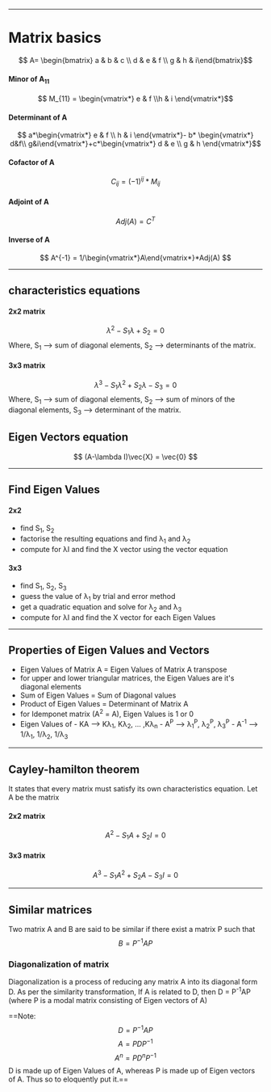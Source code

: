 ***
# Matrix basics
$$ A= \begin{bmatrix} a & b & c \\ d & e & f \\ g & h & i\end{bmatrix}$$
#### Minor of A<sub>11</sub>
$$ M_{11} = \begin{vmatrix*} e & f \\h & i \end{vmatrix*}$$
#### Determinant of A
$$ a*\begin{vmatrix*} e & f \\ h & i \end{vmatrix*}- b* \begin{vmatrix*} d&f\\ g&i\end{vmatrix*}+c*\begin{vmatrix*} d & e \\ g & h \end{vmatrix*}$$
#### Cofactor of A
$$ C_{ij} = (-1)^{ij}*M_{ij} $$
#### Adjoint of A
$$ Adj(A) = C^T$$
#### Inverse of A
$$ A^{-1} = 1/\begin{vmatrix*}A\end{vmatrix*}*Adj(A) $$

***
## characteristics equations
#### 2x2 matrix
$$ \lambda^2 - S_1\lambda + S_2 = 0 $$
Where, 
S<sub>1</sub> --> sum of diagonal elements,
S<sub>2</sub> --> determinants of the matrix.

#### 3x3 matrix
$$ \lambda^3 - S_1\lambda^2 + S_2\lambda - S_3 = 0 $$
Where,
S<sub>1</sub> --> sum of diagonal elements,
S<sub>2</sub> --> sum of minors of the diagonal elements,
S<sub>3</sub> --> determinant of the matrix.

## Eigen Vectors equation
$$ (A-\lambda I)\vec{X} = \vec{0} $$
***
## Find Eigen Values
#### 2x2
- find S<sub>1</sub>, S<sub>2</sub>
- factorise the resulting equations and find λ<sub>1</sub> and λ<sub>2</sub>
- compute for λI and find the X vector using the vector equation
#### 3x3
- find  S<sub>1</sub>, S<sub>2</sub>, S<sub>3</sub>
- guess the value of λ<sub>1</sub> by trial and error method
- get a quadratic equation and solve for λ<sub>2</sub> and λ<sub>3</sub>
- compute for λI and find the X vector for each Eigen Values
***
## Properties of Eigen Values and Vectors
- Eigen Values of Matrix A = Eigen Values of Matrix A transpose
- for upper and lower triangular matrices, the Eigen Values are it's diagonal elements 
- Sum of Eigen Values = Sum of Diagonal values
- Product of Eigen Values = Determinant of Matrix A
- for Idemponet matrix (A<sup>2</sup> = A), Eigen Values is 1 or 0
- Eigen Values of 
		- KA --> Kλ<sub>1</sub>, Kλ<sub>2</sub>, ... ,Kλ<sub>n</sub>
		- A<sup>P</sup> --> λ<sub>1</sub><sup>P</sup>, λ<sub>2</sub><sup>P</sup>, λ<sub>3</sub><sup>P</sup>
		- A<sup>-1</sup> --> 1/λ<sub>1</sub>, 1/λ<sub>2</sub>, 1/λ<sub>3</sub>
***
## Cayley-hamilton theorem 
It states that every matrix must satisfy its own characteristics equation.
Let A be the matrix
#### 2x2 matrix
$$ A^2 - S_1A + S_2I = 0 $$
#### 3x3 matrix
$$ A^3 - S_1A^2 + S_2A - S_3I = 0 $$
***
## Similar matrices
Two matrix A and B are said to be similar if there exist a matrix P such that 
$$ B = P^{-1} A P$$
### Diagonalization of matrix
Diagonalization is a process of reducing any matrix A into its diagonal form D. 
As per the similarity transformation, If A is related to D, then
D = P<sup>-1</sup>AP (where P is a modal matrix consisting of Eigen vectors of A)

==Note:
$$ D = P^{-1}AP $$
$$A=PDP^{-1}$$
$$A^n=PD^nP^{-1}$$
D is made up of Eigen Values of A, whereas
P is made up of Eigen vectors of A. Thus so to eloquently put it.==
